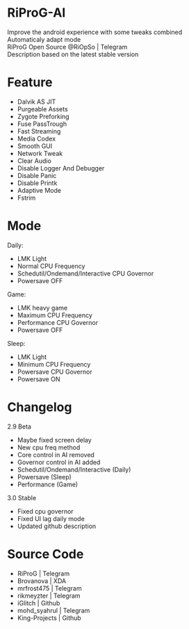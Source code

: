 # RiProG-AI

Improve the android experience with some tweaks combined <br />
Automaticaly adapt  mode <br />
RiProG Open Source @RiOpSo | Telegram  <br />
Description based on the latest stable version   <br />

# Feature
- Dalvik AS JIT
- Purgeable Assets
- Zygote Preforking
- Fuse PassTrough
- Fast Streaming
- Media Codex
- Smooth GUI
- Network Tweak
- Clear Audio
- Disable Logger And Debugger
- Disable Panic
- Disable Printk
- Adaptive Mode
- Fstrim

# Mode

Daily:
- LMK Light
- Normal CPU Frequency
- Schedutil/Ondemand/Interactive CPU Governor
- Powersave OFF

Game:
- LMK heavy game
- Maximum CPU Frequency
- Performance CPU Governor
- Powersave OFF

Sleep:
- LMK Light
- Minimum CPU Frequency
- Powersave CPU Governor
- Powersave ON

# Changelog

2.9 Beta
- Maybe fixed screen delay
- New cpu freq method
- Core control in AI removed
- Governor control in AI added
- Schedutil/Ondemand/Interactive (Daily)
- Powersave (Sleep)
- Performance (Game)

3.0 Stable
- Fixed cpu governor
- Fixed UI lag daily mode
- Updated github description

# Source Code

- RiProG | Telegram
- Brovanova | XDA
- mrfrost475  | Telegram
- rikmeyzter | Telegram
- iGlitch | Github
- mohd_syahrul | Telegram
- King-Projects | Github